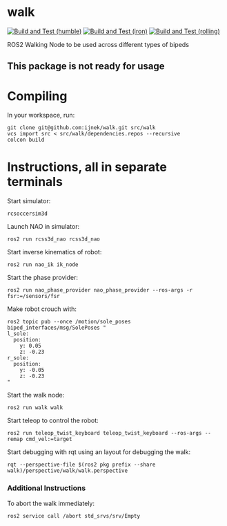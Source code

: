 # walk

[![Build and Test (humble)](../../actions/workflows/build_and_test_humble.yaml/badge.svg?branch=rolling)](../../actions/workflows/build_and_test_humble.yaml?query=branch:rolling)
[![Build and Test (iron)](../../actions/workflows/build_and_test_iron.yaml/badge.svg?branch=rolling)](../../actions/workflows/build_and_test_iron.yaml?query=branch:rolling)
[![Build and Test (rolling)](../../actions/workflows/build_and_test_rolling.yaml/badge.svg?branch=rolling)](../../actions/workflows/build_and_test_rolling.yaml?query=branch:rolling)

ROS2 Walking Node to be used across different types of bipeds

## This package is not ready for usage

# Compiling

In your workspace, run:
```
git clone git@github.com:ijnek/walk.git src/walk
vcs import src < src/walk/dependencies.repos --recursive
colcon build
```

# Instructions, all in separate terminals

Start simulator:
```
rcsoccersim3d
```

Launch NAO in simulator:
```
ros2 run rcss3d_nao rcss3d_nao
```

Start inverse kinematics of robot:
```
ros2 run nao_ik ik_node
```

Start the phase provider:
```
ros2 run nao_phase_provider nao_phase_provider --ros-args -r fsr:=/sensors/fsr
```

Make robot crouch with:
```
ros2 topic pub --once /motion/sole_poses biped_interfaces/msg/SolePoses "
l_sole:
  position:
    y: 0.05
    z: -0.23
r_sole:
  position:
    y: -0.05
    z: -0.23
"
```

Start the walk node:
```
ros2 run walk walk
```

Start teleop to control the robot:
```
ros2 run teleop_twist_keyboard teleop_twist_keyboard --ros-args --remap cmd_vel:=target
```

Start debugging with rqt using an layout for debugging the walk:
```
rqt --perspective-file $(ros2 pkg prefix --share walk)/perspective/walk/walk.perspective
```

### Additional Instructions

To abort the walk immediately:
```
ros2 service call /abort std_srvs/srv/Empty
```
